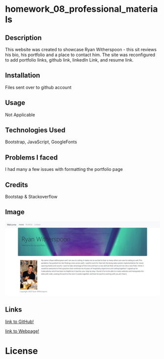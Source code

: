# homework_08_professional_materials

## Description
This website was created to showcase Ryan Witherspoon - this sit reviews his bio, his portfolio and a place to contact him.
The site was reconfigured to add portfolio links, github link, linkedIn Link, and resume link.

## Installation
Files sent over to github account 

## Usage
Not Applicable 

## Technologies Used

Bootstrap, JavaScript, GoogleFonts

## Problems I faced

I had many a few issues with formatting the portfolio page

## Credits

Bootstap & Stackoverflow

## Image
![image info](./assets/images/homework02_screengrab.png)

## Links
[link to GitHub!](https://github.com/ryanwit/homework_08_professional_materials)

[link to Webpage!](https://ryanwit.github.io/homework_08_professional_materials/)


# License